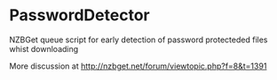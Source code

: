 PasswordDetector
================

NZBGet queue script for early detection of password protecteded files whist downloading 

More discussion at http://nzbget.net/forum/viewtopic.php?f=8&t=1391
